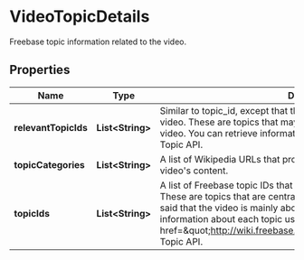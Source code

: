 

# VideoTopicDetails

Freebase topic information related to the video.

## Properties

Name | Type | Description | Notes
------------ | ------------- | ------------- | -------------
**relevantTopicIds** | **List&lt;String&gt;** | Similar to topic_id, except that these topics are merely relevant to the video. These are topics that may be mentioned in, or appear in the video. You can retrieve information about each topic using Freebase Topic API. |  [optional]
**topicCategories** | **List&lt;String&gt;** | A list of Wikipedia URLs that provide a high-level description of the video&#39;s content. |  [optional]
**topicIds** | **List&lt;String&gt;** | A list of Freebase topic IDs that are centrally associated with the video. These are topics that are centrally featured in the video, and it can be said that the video is mainly about each of these. You can retrieve information about each topic using the &lt; a href&#x3D;\&quot;http://wiki.freebase.com/wiki/Topic_API\&quot;&gt;Freebase Topic API. |  [optional]



